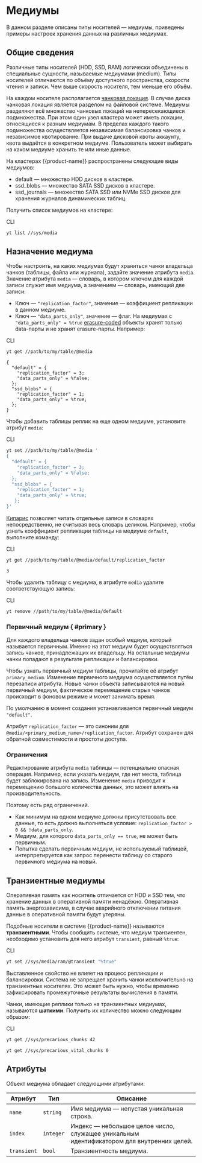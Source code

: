 # Медиумы

В данном разделе описаны типы носителей — медиумы, приведены примеры настроек хранения данных на различных медиумах.

## Общие сведения

Различные типы носителей (HDD, SSD, RAM) логически объединены в специальные сущности, называемые медиумами (medium). 
Типы носителей отличаются по объёму доступного пространства, скорости чтения и записи. Чем выше скорость носителя, тем меньше его объём. 

На каждом носителе располагается [чанковая локация](../../../user-guide/storage/chunks.md). В случае диска чанковая локация является разделом на файловой системе. Медиумы разделяют всё множество чанковых локаций на непересекающиеся подмножества. При этом один узел кластера может иметь локации, относящиеся к разным медиумам. В пределах каждого такого подмножества осуществляется независимая балансировка чанков и независимое квотирование. При выдаче дисковой квоты аккаунту, квота выдаётся в конкретном медиуме. Пользователь может выбирать на каком медиуме хранить те или иные данные. 

На кластерах {{product-name}} распространены следующие виды медиумов:

- default — множество HDD дисков в кластере.
- ssd_blobs — множество SATA SSD дисков в кластере.
- ssd_journals — множество SATA SSD или NVMe SSD дисков для хранения журналов динамических таблиц.

Получить список медиумов на кластере:

CLI
```bash
yt list //sys/media
```

## Назначение медиума

Чтобы настроить, на каких медиумах будут храниться чанки владельца чанков (таблицы, файла или журнала), задайте значение атрибута `media`.
Значение атрибута `media` — словарь, в котором ключом для каждой записи служит имя медиума, а значением — словарь, имеющий две записи:

- Ключ — `"replication_factor"`, значение — коэффициент репликации в данном медиуме.
- Ключ — `"data_parts_only"`, значение — флаг. На медиумах с `"data_parts_only" = %true` [erasure-coded](../../../user-guide/storage/replication.md#erasure) объекты хранят только data-парты и не хранят erasure-парты. Например:

CLI
```bash
yt get //path/to/my/table/@media
```
```
{
  "default" = {
    "replication_factor" = 3;
    "data_parts_only" = %false;
  };
  "ssd_blobs" = {
    "replication_factor" = 1;
    "data_parts_only" = %true;
  };
}
```

Чтобы добавить таблицы реплик на еще одном медиуме, установите атрибут `media`:

CLI
```bash
yt set //path/to/my/table/@media '
{
  "default" = {
    "replication_factor" = 3;
    "data_parts_only" = %false;
  };
  "ssd_blobs" = {
    "replication_factor" = 1;
    "data_parts_only" = %true;
   };
}'
```

[Кипарис](../../../user-guide/storage/cypress.md) позволяет читать отдельные записи в словарях непосредственно, не считывая весь словарь целиком. 
Например, чтобы узнать коэффициент репликации таблицы на медиуме `default`, выполните команду:

CLI
```bash
yt get //path/to/my/table/@media/default/replication_factor
```
```
3
```

Чтобы удалить таблицу с медиума, в атрибуте `media` удалите соответствующую запись:

CLI
```bash
yt remove //path/to/my/table/@media/default 
```

### Первичный медиум { #primary }

Для каждого владельца чанков задан особый медиум, который называется первичным. Именно на этот медиум будет осуществляться запись чанков, принадлежащих их владельцу. На остальные медиумы чанки попадают в результате репликации и балансировки.

Чтобы узнать первичный медиум таблицы, прочитайте её атрибут `primary_medium`. Изменение первичного медиума осуществляется путём перезаписи атрибута. Новые чанки объекта записываются на новый первичный медиум, фактическое перемещение старых чанков происходит в фоновом режиме и может занимать время.

По умолчанию в момент создания устанавливается первичный медиум `"default"`.

Атрибут `replication_factor` — это синоним для `@media/<primary_medium_name>/replication_factor`. Атрибут сохранен для обратной совместимости и простоты доступа.

### Ограничения

Редактирование атрибута `media` таблицы — потенциально опасная операция. Например, если указать медиум, где нет места, таблица будет заблокирована на запись. Изменение `media` приводит к перемещению большого количества данных, это может влиять на производительность.


Поэтому есть ряд ограничений.

- Как минимум на одном медиуме должны присутствовать все данные, то есть должно выполняться условие: `replication_factor > 0 && !data_parts_only`.
- Медиум, для которого `data_parts_only == true`, не может быть первичным.
- Попытка сделать первичным медиум, не используемый таблицей, интерпретируется как запрос перенести таблицу со старого первичного медиума на новый.

## Транзиентные медиумы

Оперативная память как носитель отличается от HDD и SSD тем, что хранение данных в оперативной памяти ненадёжно. Оперативная память энергозависима, в случае аварийного отключении питания данные в оперативной памяти будут утеряны. 

Подобные носители в системе {{product-name}} называются **транзиентными**. Чтобы сообщить системе, что медиум транзиентен, необходимо установить для него атрибут `transient`, равный `%true`:

CLI
```bash
yt set //sys/media/ram/@transient "%true" 
```

Выставленное свойство не влияет на процесс репликации и балансировки. Система не запрещает хранить чанки исключительно на транзиентных носителях. Это может быть нужно, чтобы временно зафиксировать промежуточные результаты вычисления в памяти. 

Чанки, имеющие реплики только на транзиентных медиумах, называются **шаткими**. Получить их количество можно следующим образом:

CLI
```bash
yt get //sys/precarious_chunks 42 
```
```
yt get //sys/precarious_vital_chunks 0 
```

## Атрибуты

Объект медиума обладает следующими атрибутами:

| **Атрибут** | **Тип**   | **Описание**                                                 |
| ----------- | --------- | ------------------------------------------------------------ |
| `name`      | `string`  | Имя медиума — непустая уникальная строка.                    |
| `index`     | `integer` | Индекс — небольшое целое число, служащее уникальным идентификатором для внутренних целей. |
| `transient` | `bool`    | Транзиентность медиума.                                       |
